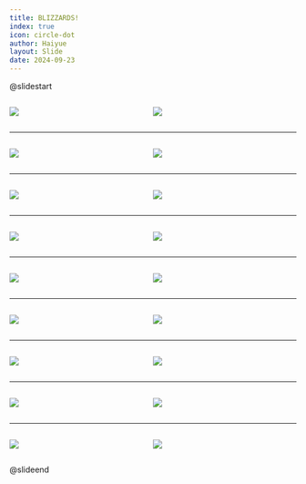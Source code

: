 ```yaml
---
title: BLIZZARDS!
index: true
icon: circle-dot
author: Haiyue
layout: Slide
date: 2024-09-23
---
```

 
@slidestart

<div style="display:flex">
<div style="flex:1">

![](/reading/english/Level-L/BLIZZARDS!/001.webp)
</div>
<div style="flex:1">

![](/reading/english/Level-L/BLIZZARDS!/002.webp)
</div>
</div>

---

<div style="display:flex">
<div style="flex:1">

![](/reading/english/Level-L/BLIZZARDS!/003.webp)
</div>
<div style="flex:1">

![](/reading/english/Level-L/BLIZZARDS!/004.webp)
</div>
</div>

---

<div style="display:flex">
<div style="flex:1">

![](/reading/english/Level-L/BLIZZARDS!/005.webp)
</div>
<div style="flex:1">

![](/reading/english/Level-L/BLIZZARDS!/006.webp)
</div>
</div>

---

<div style="display:flex">
<div style="flex:1">

![](/reading/english/Level-L/BLIZZARDS!/007.webp)
</div>
<div style="flex:1">

![](/reading/english/Level-L/BLIZZARDS!/008.webp)
</div>
</div>

---

<div style="display:flex">
<div style="flex:1">

![](/reading/english/Level-L/BLIZZARDS!/009.webp)
</div>
<div style="flex:1">

![](/reading/english/Level-L/BLIZZARDS!/010.webp)
</div>
</div>

---

<div style="display:flex">
<div style="flex:1">

![](/reading/english/Level-L/BLIZZARDS!/011.webp)
</div>
<div style="flex:1">

![](/reading/english/Level-L/BLIZZARDS!/012.webp)
</div>
</div>

---

<div style="display:flex">
<div style="flex:1">

![](/reading/english/Level-L/BLIZZARDS!/013.webp)
</div>
<div style="flex:1">

![](/reading/english/Level-L/BLIZZARDS!/014.webp)
</div>
</div>

---

<div style="display:flex">
<div style="flex:1">

![](/reading/english/Level-L/BLIZZARDS!/015.webp)
</div>
<div style="flex:1">

![](/reading/english/Level-L/BLIZZARDS!/016.webp)
</div>
</div>

---

<div style="display:flex">
<div style="flex:1">

![](/reading/english/Level-L/BLIZZARDS!/017.webp)
</div>
<div style="flex:1">

![](/reading/english/Level-L/BLIZZARDS!/018.webp)
</div>
</div>

@slideend